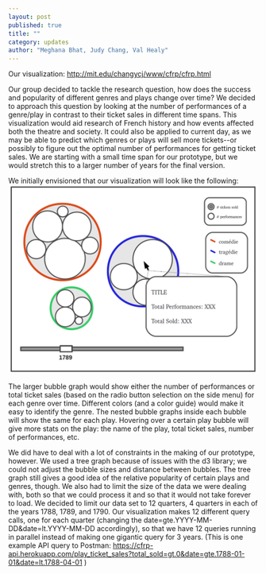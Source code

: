```yaml
---
layout: post
published: true
title: ""
category: updates
author: "Meghana Bhat, Judy Chang, Val Healy"
---
```


Our visualization: http://mit.edu/changycj/www/cfrp/cfrp.html

Our group decided to tackle the research question, how does the success and popularity of different genres and plays change over time? We decided to approach this question by looking at the number of performances of a genre/play in contrast to their ticket sales in different time spans. This visualization would aid research of French history and how events affected both the theatre and society. It could also be applied to current day, as we may be able to predict which genres or plays will sell more tickets--or possibly to figure out the optimal number of performances for getting ticket sales. We are starting with a small time span for our prototype, but we would stretch this to a larger number of years for the final version.

We initially envisioned that our visualization will look like the following:
![CFRPgroupmockup.png](/_assets/CFRPgroupmockup.png)

The larger bubble graph would show either the number of performances or total ticket sales (based on the radio button selection on the side menu) for each genre over time. Different colors (and a color guide) would make it easy to identify the genre. The nested bubble graphs inside each bubble will show the same for each play. Hovering over a certain play bubble will give more stats on the play: the name of the play, total ticket sales, number of performances, etc.

We did have to deal with a lot of constraints in the making of our prototype, however. We used a tree graph because of issues with the d3 library; we could not adjust the bubble sizes and distance between bubbles. The tree graph still gives a good idea of the relative popularity of certain plays and genres, though. We also had to limit the size of the data we were dealing with, both so that we could process it and so that it would not take forever to load. We decided to limit our data set to 12 quarters, 4 quarters in each of the years 1788, 1789, and 1790. Our visualization makes 12 different query calls, one for each quarter (changing the date=gte.YYYY-MM-DD&date=lt.YYYY-MM-DD accordingly), so that we have 12 queries running in parallel instead of making one gigantic query for 3 years. (This is one example API query to Postman: https://cfrp-api.herokuapp.com/play_ticket_sales?total_sold=gt.0&date=gte.1788-01-01&date=lt.1788-04-01 )
